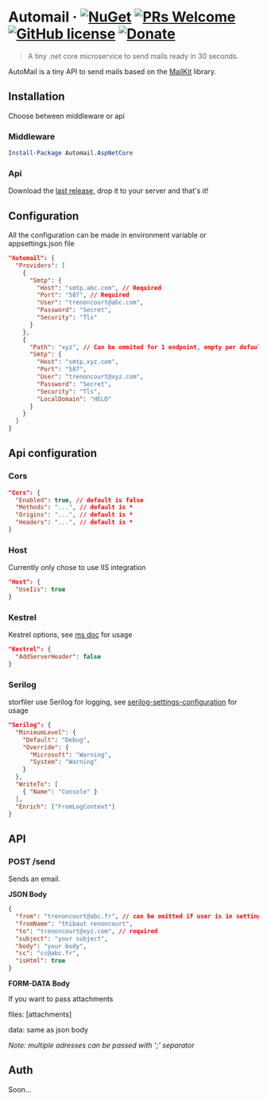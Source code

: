 # Automail &middot; [![NuGet](https://img.shields.io/nuget/vpre/Automail.AspNetCore.svg?style=flat-square)](https://www.nuget.org/packages/Automail.AspNetCore) [![PRs Welcome](https://img.shields.io/badge/PRs-welcome-brightgreen.svg?style=flat-square)](http://makeapullrequest.com) [![GitHub license](https://img.shields.io/badge/license-MIT-blue.svg?style=flat-square)](https://github.com/trenoncourt/AutoMail/blob/master/LICENSE) [![Donate](	https://img.shields.io/beerpay/hashdog/scrapfy-chrome-extension.svg?style=flat-square)](https://www.paypal.me/trenoncourt/5)
> A tiny .net core microservice to send mails ready in 30 seconds.

AutoMail is a tiny API to send mails based on the [MailKit](https://github.com/jstedfast/MailKit) library.

## Installation
Choose between middleware or api

### Middleware
```Powershell
Install-Package Automail.AspNetCore
```

### Api
Download the [last release](https://github.com/trenoncourt/AutoMail/releases), drop it to your server and that's it!

## Configuration
All the configuration can be made in environment variable or appsettings.json file

```json
"Automail": {
  "Providers": [
    {
      "Smtp": {
        "Host": "smtp.abc.com", // Required
        "Port": "587", // Required
        "User": "trenoncourt@abc.com",
        "Password": "Secret",
        "Security": "Tls"
      }
    },
    {
      "Path": "xyz", // Can be ommited for 1 endpoint, empty per default
      "Smtp": {
        "Host": "smtp.xyz.com",
        "Port": "587",
        "User": "trenoncourt@xyz.com",
        "Password": "Secret",
        "Security": "Tls",
        "LocalDomain": "HELO"
      }
    }
  ]
}
```

## Api configuration
### Cors
```json
"Cors": {
  "Enabled": true, // default is false
  "Methods": "...", // default is *
  "Origins": "...", // default is *
  "Headers": "...", // default is *
}
```

### Host
Currently only chose to use IIS integration
```json
"Host": {
  "UseIis": true
}
```

### Kestrel
Kestrel options, see [ms doc](https://docs.microsoft.com/fr-fr/dotnet/api/microsoft.aspnetcore.server.kestrel.core.kestrelserveroptions) for usage
```json
"Kestrel": {
  "AddServerHeader": false
}
```

### Serilog
storfiler use Serilog for logging, see [serilog-settings-configuration](https://github.com/serilog/serilog-settings-configuration) for usage
```json
"Serilog": {
  "MinimumLevel": {
    "Default": "Debug",
    "Override": {
      "Microsoft": "Warning",
      "System": "Warning"
    }
  },
  "WriteTo": [
    { "Name": "Console" }
  ],
  "Enrich": ["FromLogContext"]
}
```

## API
### POST /send
Sends an email.

**JSON Body**
```json
{
  "from": "trenoncourt@abc.fr", // can be omitted if user is in settings
  "fromName": "thibaut renoncourt",
  "to": "trenoncourt@xyz.com", // required
  "subject": "your subject",
  "body": "your body",
  "cc": "cc@abc.fr",
  "isHtml": true
}
```

**FORM-DATA Body**

If you want to pass attachments

files: [attachments]

data: same as json body

*Note: multiple adresses can be passed with ';' separator*

## Auth
Soon...
